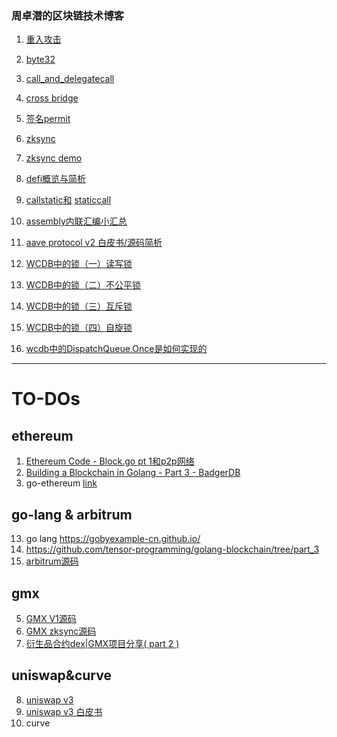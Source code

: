 ### 周卓潜的区块链技术博客

1. [重入攻击](https://github.com/ben46/BlockchainBlog/blob/main/1_reentrancy)
2. [byte32](https://github.com/ben46/BlockchainBlog/blob/main/bytes32.md)
3. [call_and_delegatecall](https://github.com/ben46/BlockchainBlog/blob/main/call_and_delegatecall.md)
4. [cross bridge](https://github.com/ben46/BlockchainBlog/blob/main/crosschain.md)
5. [签名permit](https://github.com/ben46/BlockchainBlog/blob/main/vote.md)
6. [zksync](https://github.com/ben46/BlockchainBlog/blob/main/zksync.md)
7. [zksync demo](https://github.com/ben46/BlockchainBlog/blob/main/zksync_demo.md)
8. [defi概览与简析](https://github.com/ben46/BlockchainBlog/blob/main/defi_all.md)
9. [callstatic和](https://github.com/WTFAcademy/WTF-Ethers/blob/main/11_CallStatic/readme.md) [staticcall](https://github.com/ben46/BlockchainBlog/blob/main/staticcall.md) 
10. [assembly内联汇编小汇总](https://github.com/ben46/BlockchainBlog/blob/main/assembly.md)
11. [aave protocol v2 白皮书/源码简析](https://github.com/ben46/protocol-v2/blob/master/README.md)
12. [WCDB中的锁（一）读写锁](https://github.com/ben46/ben46.github.com/wiki/WCDB%E4%B8%AD%E7%9A%84%E9%94%81%EF%BC%88%E4%B8%80%EF%BC%89%E8%AF%BB%E5%86%99%E9%94%81)

13. [WCDB中的锁（二）不公平锁](https://github.com/ben46/ben46.github.com/wiki/WCDB中的锁（二）不公平锁)

14. [WCDB中的锁（三）互斥锁](https://github.com/ben46/ben46.github.com/wiki/WCDB%E4%B8%AD%E7%9A%84%E9%94%81%EF%BC%88%E4%B8%89%EF%BC%89%E4%BA%92%E6%96%A5%E9%94%81)

15. [WCDB中的锁（四）自旋锁](https://github.com/ben46/ben46.github.com/wiki/WCDB%E4%B8%AD%E7%9A%84%E9%94%81%EF%BC%88%E5%9B%9B%EF%BC%89%E8%87%AA%E6%97%8B%E9%94%81)

16. [wcdb中的DispatchQueue.Once是如何实现的](https://github.com/ben46/ben46.github.com/wiki/WCDB%E4%B8%AD%E7%9A%84DispatchQueue.Once)
---------------------------------------
# TO-DOs

## ethereum
1. [Ethereum Code - Block.go pt 1和p2p网络](https://www.youtube.com/watch?v=gXRIkDASkWc)
2. [Building a Blockchain in Golang - Part 3 - BadgerDB](https://www.youtube.com/watch?v=szOZ3p-5YIc&list=PLpP5MQvVi4PGmNYGEsShrlvuE2B33xV1L&index=3)
15. go-ethereum [link](https://www.youtube.com/watch?v=2EUkk8txlOw)

## go-lang & arbitrum
13. go lang https://gobyexample-cn.github.io/
14. https://github.com/tensor-programming/golang-blockchain/tree/part_3
12. [arbitrum源码](https://www.youtube.com/@DappLearning/search?query=arbitrum)

## gmx
5. [GMX V1源码](https://github.com/gmx-io/gmx-contracts/tree/v1)
6. [GMX zksync源码](https://github.com/gmx-io/gmx-contracts/tree/zksync)
7. [衍生品合约dex|GMX项目分享( part 2 )](https://www.youtube.com/watch?v=7wTPIUw6iGo)

## uniswap&curve
8. [uniswap v3](https://www.youtube.com/watch?v=WCLsIcjLSXc)
9. [uniswap v3 白皮书](https://www.youtube.com/watch?v=ypASWR5b9zA&t=7521s)
10. curve



